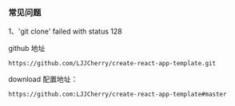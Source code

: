 ### 常见问题

1、'git clone' failed with status 128

github 地址

```
https://github.com/LJJCherry/create-react-app-template.git
```

download 配置地址：

```
https://github.com:LJJCherry/create-react-app-template#master
```
